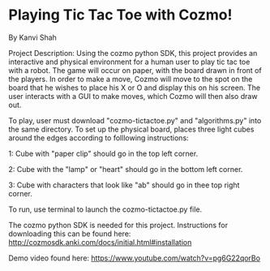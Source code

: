 # Playing Tic Tac Toe with Cozmo! 

By Kanvi Shah

Project Description: 
Using the cozmo python SDK, this project provides an interactive and physical 
environment for a human user to play tic tac toe with a robot. The game will occur 
on paper, with the board drawn in front of the players. In order to make a move, 
Cozmo will move to the spot on the board that he wishes to place his X or O and display 
this on his screen. The user interacts with a GUI to make moves, which Cozmo will then
also draw out.

To play, user must download "cozmo-tictactoe.py" and "algorithms.py" into the same directory. 
To set up the physical board, places three light cubes around the edges according to folllowing instructions:

1: Cube with "paper clip" should go in the top left corner.

2: Cube with the "lamp" or "heart" should go in the bottom left corner.

3: Cube with characters that look like "ab" should go in thee top right corner.

To run, use terminal to launch the cozmo-tictactoe.py file.

The cozmo python SDK is needed for this project. 
Instructions for downloading this can be found here: http://cozmosdk.anki.com/docs/initial.html#installation

Demo video found here: https://www.youtube.com/watch?v=pg6G22qorBo
